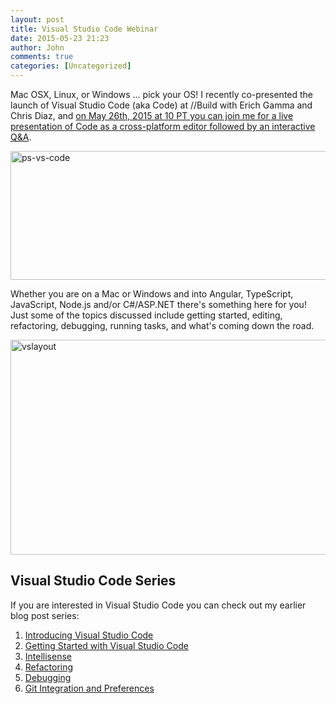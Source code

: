 ```yaml
---
layout: post
title: Visual Studio Code Webinar
date: 2015-05-23 21:23
author: John
comments: true
categories: [Uncategorized]
---
```

Mac OSX, Linux, or Windows ... pick your OS! I recently co-presented the launch of Visual Studio Code (aka Code) at //Build with Erich Gamma and Chris Diaz, and <a href="http://jpapa.me/psvscodewebinar">on May 26th, 2015 at 10 PT you can join me for a live presentation of Code as a cross-platform editor followed by an interactive Q&amp;A</a>.

<a href="http://jpapa.me/psvscodewebinar"><img src="http://images.johnpapa.net/wp-content/uploads/2015/05/ps-vs-code-600x206.png" alt="ps-vs-code" width="600" height="206" class="aligncenter size-large wp-image-61431" /></a>

Whether you are on a Mac or Windows and into Angular, TypeScript, JavaScript, Node.js and/or C#/ASP.NET there's something here for you! Just some of the topics discussed include getting started, editing, refactoring, debugging, running tasks, and what's coming down the road.

<img src="http://images.johnpapa.net/wp-content/uploads/2015/05/vslayout-600x344.png" alt="vslayout" width="600" height="344" class="aligncenter size-large wp-image-61451" />

<h2>Visual Studio Code Series</h2>

If you are interested in Visual Studio Code you can check out my earlier blog post series:

<ol>
<li><a href="http://johnpapa.net/visual-studio-code">Introducing Visual Studio Code</a></li>
<li><a href="http://johnpapa.net/getting-started-with-visual-studio-code">Getting Started with Visual Studio Code</a></li>
<li><a href="http://johnpapa.net/intellisense-witha-visual-studio-code">Intellisense</a></li>
<li><a href="http://johnpapa.net/refactoring-with-visual-studio-code">Refactoring</a></li>
<li><a href="http://johnpapa.net/debugging-with-visual-studio-code">Debugging</a></li>
<li><a href="http://johnpapa.net/git-and-preferences-in-visual-studio-code">Git Integration and Preferences</a></li>
</ol>
